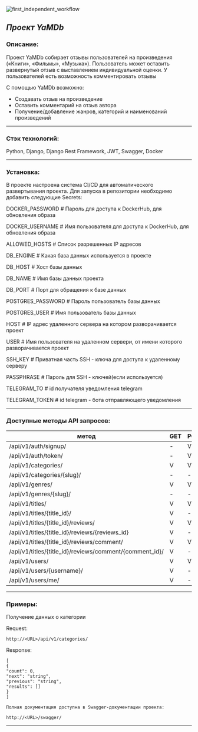 ![first_independent_workflow](https://github.com/AlukardPetrovich/yamdb_final/actions/workflows/yamdb_workflow.yml/badge.svg)

***Проект YaMDb***
---
### Описание:
Проект YaMDb собирает отзывы пользователей на произведения («Книги», «Фильмы», «Музыка»).
Пользователь может оставить развернутый отзыв с выставлением индивидуальной оценки.
У пользователей есть возможность комментировать отзывы

С помощью YaMDb возможно:
* Создавать отзыв на произведение
* Оставить комментарий на  отзыв автора
* Получение/добавление жанров, категорий и наименований произведений

---

### Стэк технологий:
Python, Django, Django Rest Framework, JWT, Swagger, Docker

---
### Установка:
В проекте настроена система CI/CD для автоматического развертывания проекта.
Для запуска в репозитории необходимо добавить следующие Secrets:

DOCKER_PASSWORD # Пароль для доступа к DockerHub, для обновления образа

DOCKER_USERNAME # Имя пользователя для доступа к DockerHub, для обновления образа

ALLOWED_HOSTS # Список разрешенных IP адресов

DB_ENGINE # Какая база данных используется в проекте

DB_HOST # Хост базы данных

DB_NAME # Имя базы данных проекта

DB_PORT # Порт для обращения к базе данных

POSTGRES_PASSWORD # Пароль пользователь базы данных

POSTGRES_USER # Имя пользователь базы данных

HOST # IP адрес удаленного сервера на котором разворачивается проект

USER # Имя пользователя на удаленном сервери, от имени которого разворачивается проект

SSH_KEY # Приватная часть SSH - ключа для доступа к удаленному серверу

PASSPHRASE # Пароль для SSH - ключей(если используется)

TELEGRAM_TO # id получателя уведомления telegram

TELEGRAM_TOKEN # id telegram - бота отправляющего уведомления


---

### Доступные методы API запросов:
метод                                            | GET | POST | PUT | PATCH | DEL |
-------------------------------------------------|-----|------|-----|-------|-----|
/api/v1/auth/signup/ | - | V | - | - | - |
/api/v1/auth/token/ | - | V | - | - | - |
/api/v1/categories/  | V | V | - | - | - |
/api/v1/categories/{slug}/  | - | - | - | - | V |
/api/v1/genres/ | V | V | - | - | - |
/api/v1/genres/{slug}/  | - | - | - | - | V |
/api/v1/titles/ | V | V | - | - | - |
/api/v1/titles/{title_id}/ | V | - | - | V | V |
/api/v1/titles/{title_id}/reviews/ | V | V | - | - | - |
/api/v1/titles/{title_id}/reviews/{reviews_id} | V | - | - | V | V |
/api/v1/titles/{title_id}/reviews/comment/ | V | V | - | - | - |
/api/v1/titles/{title_id}/reviews/comment/{comment_id}/ | V | - | - | V | V |
/api/v1/users/ | V | V | - | - | - |
/api/v1/users/{username}/ | V | - | - | V | V |
/api/v1/users/me/ | V | - | - | V | - |

---

### Примеры:
Получение данных о категории

Request:
```
http://<URL>/api/v1/categories/
```
Response:
```
[
{
"count": 0,
"next": "string",
"previous": "string",
"results": []
}
]

Полная документация доступна в Swagger-документации проекта:

http://<URL>/swagger/
```

---
